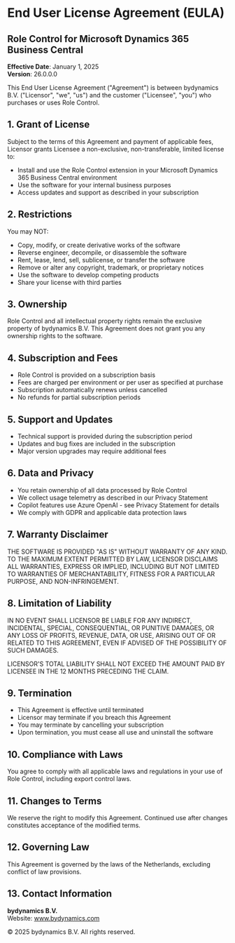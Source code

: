 # End User License Agreement (EULA)

## Role Control for Microsoft Dynamics 365 Business Central

**Effective Date**: January 1, 2025  
**Version**: 26.0.0.0

This End User License Agreement ("Agreement") is between bydynamics B.V. ("Licensor", "we", "us") and the customer ("Licensee", "you") who purchases or uses Role Control.

## 1. Grant of License

Subject to the terms of this Agreement and payment of applicable fees, Licensor grants Licensee a non-exclusive, non-transferable, limited license to:

- Install and use the Role Control extension in your Microsoft Dynamics 365 Business Central environment
- Use the software for your internal business purposes
- Access updates and support as described in your subscription

## 2. Restrictions

You may NOT:

- Copy, modify, or create derivative works of the software
- Reverse engineer, decompile, or disassemble the software
- Rent, lease, lend, sell, sublicense, or transfer the software
- Remove or alter any copyright, trademark, or proprietary notices
- Use the software to develop competing products
- Share your license with third parties

## 3. Ownership

Role Control and all intellectual property rights remain the exclusive property of bydynamics B.V. This Agreement does not grant you any ownership rights to the software.

## 4. Subscription and Fees

- Role Control is provided on a subscription basis
- Fees are charged per environment or per user as specified at purchase
- Subscription automatically renews unless cancelled
- No refunds for partial subscription periods

## 5. Support and Updates

- Technical support is provided during the subscription period
- Updates and bug fixes are included in the subscription
- Major version upgrades may require additional fees

## 6. Data and Privacy

- You retain ownership of all data processed by Role Control
- We collect usage telemetry as described in our Privacy Statement
- Copilot features use Azure OpenAI - see Privacy Statement for details
- We comply with GDPR and applicable data protection laws

## 7. Warranty Disclaimer

THE SOFTWARE IS PROVIDED "AS IS" WITHOUT WARRANTY OF ANY KIND. TO THE MAXIMUM EXTENT PERMITTED BY LAW, LICENSOR DISCLAIMS ALL WARRANTIES, EXPRESS OR IMPLIED, INCLUDING BUT NOT LIMITED TO WARRANTIES OF MERCHANTABILITY, FITNESS FOR A PARTICULAR PURPOSE, AND NON-INFRINGEMENT.

## 8. Limitation of Liability

IN NO EVENT SHALL LICENSOR BE LIABLE FOR ANY INDIRECT, INCIDENTAL, SPECIAL, CONSEQUENTIAL, OR PUNITIVE DAMAGES, OR ANY LOSS OF PROFITS, REVENUE, DATA, OR USE, ARISING OUT OF OR RELATED TO THIS AGREEMENT, EVEN IF ADVISED OF THE POSSIBILITY OF SUCH DAMAGES.

LICENSOR'S TOTAL LIABILITY SHALL NOT EXCEED THE AMOUNT PAID BY LICENSEE IN THE 12 MONTHS PRECEDING THE CLAIM.

## 9. Termination

- This Agreement is effective until terminated
- Licensor may terminate if you breach this Agreement
- You may terminate by cancelling your subscription
- Upon termination, you must cease all use and uninstall the software

## 10. Compliance with Laws

You agree to comply with all applicable laws and regulations in your use of Role Control, including export control laws.

## 11. Changes to Terms

We reserve the right to modify this Agreement. Continued use after changes constitutes acceptance of the modified terms.

## 12. Governing Law

This Agreement is governed by the laws of the Netherlands, excluding conflict of law provisions.

## 13. Contact Information

**bydynamics B.V.**  
Website: www.bydynamics.com


© 2025 bydynamics B.V. All rights reserved.
